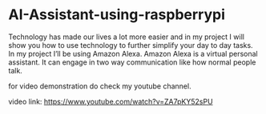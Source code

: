 # AI-Assistant-using-raspberrypi
Technology has made our lives a lot more easier and in my project I will show you how to use technology to further simplify your day to day tasks. In my project I’ll be using Amazon Alexa. Amazon Alexa is a virtual personal assistant. It can engage in two way communication like how normal people talk.

for video demonstration do check my youtube channel.

video link: https://www.youtube.com/watch?v=ZA7pKY52sPU

